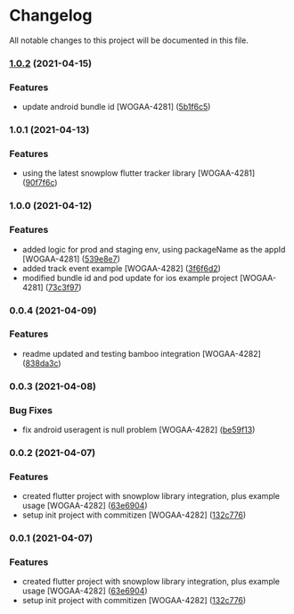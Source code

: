 # Changelog

All notable changes to this project will be documented in this file.


### [1.0.2](https://bitbucket.ship.gov.sg///compare/v1.0.1...v1.0.2) (2021-04-15)


### Features

* update android bundle id [WOGAA-4281] ([5b1f6c5](https://bitbucket.ship.gov.sg///commit/5b1f6c5d27379915e06bcd928b0f1274792f6d50))

### 1.0.1 (2021-04-13)


### Features

* using the latest snowplow flutter tracker library [WOGAA-4281] ([90f7f6c](https://bitbucket.ship.gov.sg///commit/90f7f6c278746562772ebb81028c96594dad6d2f))



### 1.0.0 (2021-04-12)


### Features

* added logic for prod and staging env, using packageName as the appId [WOGAA-4281] ([539e8e7](https://bitbucket.ship.gov.sg///commit/539e8e710b18b14fd065eb884ce5a92bd3f1541f))
* added track event example [WOGAA-4282] ([3f6f6d2](https://bitbucket.ship.gov.sg///commit/3f6f6d251ca3400ad6d961c6f2409a5192fb1209))
* modified bundle id and pod update for ios example project [WOGAA-4281] ([73c3f97](https://bitbucket.ship.gov.sg///commit/73c3f976311c80c685ee61295bb5b9884b77314e))


### 0.0.4 (2021-04-09)


### Features

* readme updated and testing bamboo integration [WOGAA-4282] ([838da3c](https://bitbucket.ship.gov.sg///commit/838da3c201d48d2eaaf82921dab1956cafdf8289))



### 0.0.3 (2021-04-08)


### Bug Fixes

* fix android useragent is null problem [WOGAA-4282] ([be59f13](https://bitbucket.ship.gov.sg///commit/be59f13dc39d1bccb484545e3bf6410f594c6adc))



### 0.0.2 (2021-04-07)


### Features

* created flutter project with snowplow library integration, plus example usage [WOGAA-4282] ([63e6904](https://bitbucket.ship.gov.sg///commit/63e6904c282ff4737a772c7a47bef37bac791782))
* setup init project with commitizen [WOGAA-4282] ([132c776](https://bitbucket.ship.gov.sg///commit/132c7769df90ee33771d13b40b47169d793d0b17))

### 0.0.1 (2021-04-07)


### Features

* created flutter project with snowplow library integration, plus example usage [WOGAA-4282] ([63e6904](https://bitbucket.ship.gov.sg///commit/63e6904c282ff4737a772c7a47bef37bac791782))
* setup init project with commitizen [WOGAA-4282] ([132c776](https://bitbucket.ship.gov.sg///commit/132c7769df90ee33771d13b40b47169d793d0b17))
